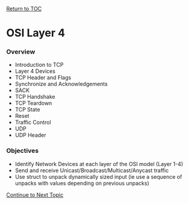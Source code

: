 <a href="https://github.com/CyberTrainingUSAF/08-Network-Programming/blob/master/00-Table-of-Contents.md" > Return to TOC </a>

# OSI Layer 4

### Overview

* Introduction to TCP
* Layer 4 Devices
* TCP Header and Flags
* Synchronize and Acknowledgements
* SACK
* TCP Handshake
* TCP Teardown
* TCP State
* Reset
* Traffic Control
* UDP
* UDP Header

### Objectives

* Identify Network Devices at each layer of the OSI model \(Layer 1-4\)
* Send and receive Unicast/Broadcast/Multicast/Anycast traffic
* Use struct to unpack dynamically sized input \(ie use a sequence of unpacks with values depending on previous unpacks\)

<a href="https://github.com/CyberTrainingUSAF/08-Network-Programming/blob/master/06-osi-layer-4/intro-to-tcp.md" > Continue to Next Topic </a>
